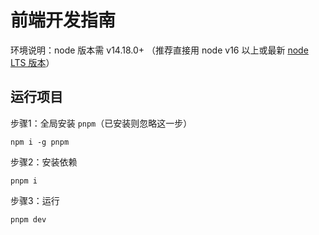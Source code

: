 # 前端开发指南

环境说明：node 版本需 v14.18.0+ （推荐直接用 node v16 以上或最新 [node LTS 版本](https://nodejs.org/en)）

## 运行项目

步骤1：全局安装 `pnpm`（已安装则忽略这一步）

```shell
npm i -g pnpm 
```

步骤2：安装依赖

```shell
pnpm i
```

步骤3：运行

```shell
pnpm dev
```

